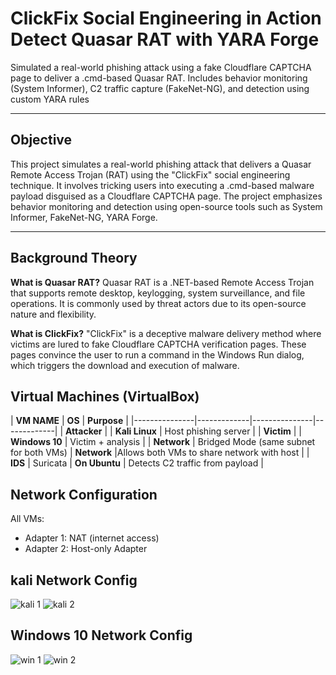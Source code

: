 # ClickFix Social Engineering in Action Detect Quasar RAT with YARA Forge
Simulated a real-world phishing attack using a fake Cloudflare CAPTCHA page to deliver a .cmd-based Quasar RAT. Includes behavior monitoring (System Informer), C2 traffic capture (FakeNet-NG), and detection using custom YARA rules

---
## Objective
This project simulates a real-world phishing attack that delivers a Quasar Remote Access Trojan (RAT) using the "ClickFix" social engineering technique. It involves tricking users into executing a .cmd-based malware payload disguised as a Cloudflare CAPTCHA page. The project emphasizes behavior monitoring and detection using open-source tools such as System Informer, FakeNet-NG, YARA Forge.

---

## Background Theory
**What is Quasar RAT?**
Quasar RAT is a .NET-based Remote Access Trojan that supports remote desktop, keylogging, system surveillance, and file operations. It is commonly used by threat actors due to its open-source nature and flexibility.

**What is ClickFix?**
"ClickFix" is a deceptive malware delivery method where victims are lured to fake Cloudflare CAPTCHA verification pages. These pages convince the user to run a command in the Windows Run dialog, which triggers the download and execution of malware.


## Virtual Machines (VirtualBox)
| **VM NAME**  | **OS** | **Purpose** |
|---------------|-------------|---------------|-------------|
| **Attacker**  |  | **Kali Linux**  | Host phishing server |
| **Victim**    | | **Windows 10**   | Victim + analysis |
| **Network**   | Bridged Mode (same subnet for both VMs) | **Network**   |Allows both VMs to share network with host |
| **IDS**   | Suricata | **On Ubuntu**   | Detects C2 traffic from payload |

## Network Configuration

All VMs:

  - Adapter 1: NAT (internet access)
  - Adapter 2: Host-only Adapter 

## kali Network Config
![kali 1](https://github.com/user-attachments/assets/9af84ee0-20a4-43cd-80aa-cff6f17e8e5e)
![kali 2](https://github.com/user-attachments/assets/9943cd19-5e9e-41a5-b1e8-c357c1f30c4f)

## Windows 10 Network Config
![win 1](https://github.com/user-attachments/assets/f9596035-b02e-4e1d-8ab7-a5e244cc00b1)
![win 2](https://github.com/user-attachments/assets/7b4ee105-c5f3-4772-b54f-5f05e9905dd2)

